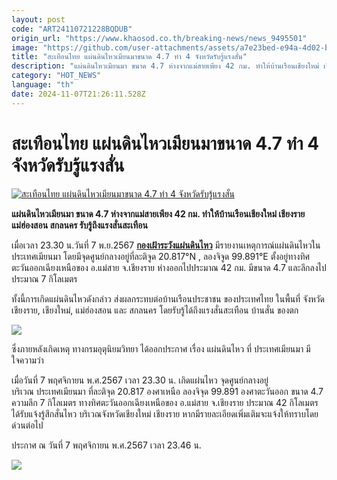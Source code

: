 ```yaml
---
layout: post
code: "ART24110721228BQDUB"
origin_url: "https://www.khaosod.co.th/breaking-news/news_9495501"
image: "https://github.com/user-attachments/assets/a7e23bed-e94a-4d02-ba54-df1815e74f45"
title: "สะเทือนไทย แผ่นดินไหวเมียนมาขนาด 4.7 ทำ 4 จังหวัดรับรู้แรงสั่น"
description: "แผ่นดินไหวเมียนมา ขนาด 4.7 ห่างจากแม่สายเพียง 42 กม. ทำให้บ้านเรือนเชียงใหม่ เชียงราย แม่ฮ่องสอน สกลนคร รับรู้ถึงแรงสั่นสะเทือน  "
category: "HOT_NEWS"
language: "th"
date: 2024-11-07T21:26:11.528Z
---
```


# สะเทือนไทย แผ่นดินไหวเมียนมาขนาด 4.7 ทำ 4 จังหวัดรับรู้แรงสั่น

[![สะเทือนไทย แผ่นดินไหวเมียนมาขนาด 4.7 ทำ 4 จังหวัดรับรู้แรงสั่น](https://www.khaosod.co.th/wpapp/uploads/2024/11/earthquake1.jpg "สะเทือนไทย แผ่นดินไหวเมียนมาขนาด 4.7 ทำ 4 จังหวัดรับรู้แรงสั่น")](https://www.khaosod.co.th/wpapp/uploads/2024/11/earthquake1.jpg)

**แผ่นดินไหวเมียนมา ขนาด 4.7 ห่างจากแม่สายเพียง 42 กม. ทำให้บ้านเรือนเชียงใหม่ เชียงราย แม่ฮ่องสอน สกลนคร รับรู้ถึงแรงสั่นสะเทือน**

เมื่อเวลา 23.30 น.วันที่ 7 พ.ย.2567 **[กองเฝ้าระวังแผ่นดินไหว](https://earthquake.tmd.go.th/)** มีรายงานเหตุการณ์แผ่นดินไหวในประเทศเมียนมา โดยมีจุดศูนย์กลางอยู่ที่ละติจูด 20.817°N , ลองจิจูด 99.891°E ตั้งอยู่ทางทิศตะวันออกเฉียงเหนือของ อ.แม่สาย จ.เชียงราย ห่างออกไปประมาณ 42 กม. มีขนาด 4.7 และลึกลงไปประมาณ 7 กิโลเมตร

ทั้งนี้การเกิดแผ่นดินไหวดังกล่าว ส่งผลกระทบต่อบ้านเรือนประชาชน ของประเทศไทย ในพื้นที่ จังหวัด เชียงราย, เชียงใหม่, แม่ฮ่องสอน และ สกลนคร โดยรับรู้ได้ถึงแรงสั่นสะเทือน บ้านสั่น ของตก

![](https://www.khaosod.co.th/wpapp/uploads/2024/11/20241108001410_896484-696x392.jpg)

ซึ่งภายหลังเกิดเหตุ ทางกรมอุตุนิยมวิทยา ได้ออกประกาศ เรื่อง แผ่นดินไหว ที่ ประเทศเมียนมา มีใจความว่า

เมื่อวันที่ 7 พฤศจิกายน พ.ศ.2567 เวลา 23.30 น. เกิดแผ่นไหว จุดศูนย์กลางอยู่  
บริเวณ ประเทศเมียนมา ที่ละติจุด 20.817 องศาเหนือ ลองจิจุด 99.891 องศาตะวันออก ขนาด 4.7  
ความลึก 7 กิโลเมตร ทางทิศตะวันออกเฉียงเหนือของ อ.แม่สาย จ.เชียงราย ประมาณ 42 กิโลเมตร  
ได้รับแจ้งรู้สึกสั่นไหว บริเวณจังหวัดเชียงใหม่ เชียงราย หากมีรายละเอียดเพิ่มเติมจะแจ้งให้ทราบโดยด่วนต่อไป

ประกาศ ณ วันที่ 7 พฤศจิกายน พ.ศ.2567 เวลา 23.46 น.

![](https://www.khaosod.co.th/wpapp/uploads/2024/11/Screenshot_8-11-2024_32644_earthquake.tmd_.go_.th_-492x696.jpeg)